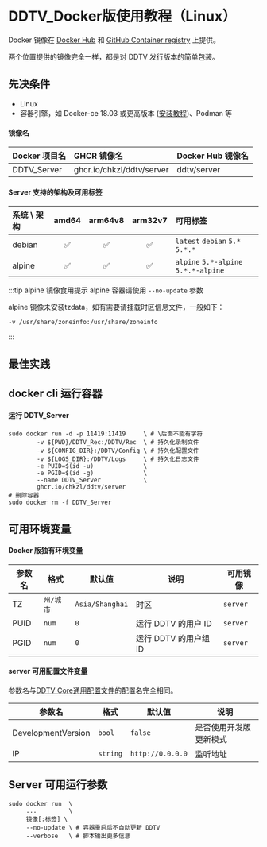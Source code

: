 # DDTV_Docker版使用教程（Linux）

Docker 镜像在 [Docker Hub](https://hub.docker.com/u/ddtv) 和 [GitHub Container registry](https://github.com/CHKZL?tab=packages&repo_name=DDTV) 上提供。

两个位置提供的镜像完全一样，都是对 DDTV 发行版本的简单包装。

## 先决条件
  - Linux
  - 容器引擎，如 Docker-ce 18.03 或更高版本 ([安装教程](https://mirrors.tuna.tsinghua.edu.cn/help/docker-ce/))、Podman 等

#### 镜像名

| Docker 项目名 | GHCR 镜像名 | Docker Hub 镜像名 |
| :---- | :---- | :---- |
| DDTV_Server | ghcr.io/chkzl/ddtv/server | ddtv/server |

#### Server 支持的架构及可用标签

| 系统 \ 架构 | amd64 | arm64v8 | arm32v7 | 可用标签 |
| :---- | :----: | :----: | :----: | :---- |
| debian | ✅ | ✅ | ✅ | `latest` `debian` `5.*` `5.*.*` |
| alpine | ✅ | ✅ | ✅ | `alpine` `5.*-alpine` `5.*.*-alpine` |

:::tip alpine 镜像食用提示
alpine 容器请使用 `--no-update` 参数

alpine 镜像未安装tzdata，如有需要请挂载时区信息文件，一般如下：
```
-v /usr/share/zoneinfo:/usr/share/zoneinfo
```
:::

## 最佳实践

## docker cli 运行容器

#### 运行 DDTV_Server

```shell
sudo docker run -d -p 11419:11419     \ # \后面不能有字符
        -v ${PWD}/DDTV_Rec:/DDTV/Rec  \ # 持久化录制文件
        -v ${CONFIG_DIR}:/DDTV/Config \ # 持久化配置文件
        -v ${LOGS_DIR}:/DDTV/Logs     \ # 持久化日志文件
        -e PUID=$(id -u)              \
        -e PGID=$(id -g)              \
        --name DDTV_Server            \
        ghcr.io/chkzl/ddtv/server
# 删除容器
sudo docker rm -f DDTV_Server
```

## 可用环境变量

#### Docker 版独有环境变量

| 参数名 | 格式 | 默认值 | 说明 | 可用镜像 |
| ---- | ---- | ---- | ---- | ---- |
| TZ | `州/城市` | `Asia/Shanghai` | 时区 | `server` |
| PUID | `num` | `0` | 运行 DDTV 的用户 ID | `server` |
| PGID | `num` | `0` | 运行 DDTV 的用户组 ID | `server` |

#### server 可用配置文件变量

参数名与[DDTV Core通用配置文件](/config/DDTV_Config.html)的配置名完全相同。

| 参数名 | 格式 | 默认值 | 说明 |
| ---- | ---- | ---- | ---- |
| DevelopmentVersion | `bool` | `false` | 是否使用开发版更新模式 |
| IP | `string` | `http://0.0.0.0` | 监听地址 |

## Server 可用运行参数

```shell
sudo docker run  \
     ...         \
     镜像[:标签] \
     --no-update \ # 容器重启后不自动更新 DDTV
     --verbose   \ # 脚本输出更多信息
```

